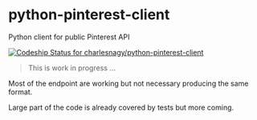 # python-pinterest-client
Python client for public Pinterest API

[ ![Codeship Status for charlesnagy/python-pinterest-client](https://app.codeship.com/projects/ae534240-8caa-0135-7149-0e1faad2a2e1/status?branch=master)](https://app.codeship.com/projects/249561)

> This is work in progress ...
 
Most of the endpoint are working but not necessary producing the same format. 

Large part of the code is already covered by tests but more coming.


